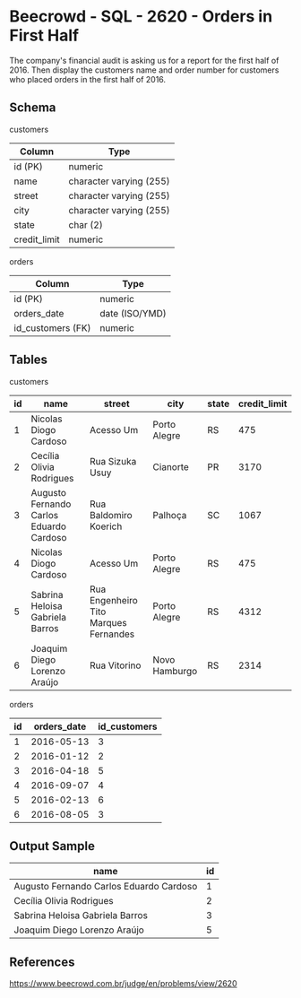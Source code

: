 # Beecrowd - SQL - 2620 - Orders in First Half

The company's financial audit is asking us for a report for the first half of 2016.
Then display the customers name and order number for customers who placed orders 
in the first half of 2016.

## Schema
customers

| Column       | Type                    |
|--------------|-------------------------|
| id (PK)      | numeric                 |
| name         | character varying (255) |
| street       | character varying (255) |
| city         | character varying (255) |
| state        | char (2)                |
| credit_limit | numeric                 |


orders

| Column            | Type           |
|-------------------|----------------|
| id (PK)           | numeric        |
| orders_date       | date (ISO/YMD) |
| id_customers (FK) | numeric        |


## Tables
customers

| id  | name                                    | street                                | city          | state | credit_limit |
|-----|-----------------------------------------|---------------------------------------|---------------|-------|--------------|
| 1   | Nicolas Diogo Cardoso                   | Acesso Um                             | Porto Alegre  | RS    | 475          |
| 2   | Cecília Olivia Rodrigues                | Rua Sizuka Usuy                       | Cianorte      | PR    | 3170         |
| 3   | Augusto Fernando Carlos Eduardo Cardoso | Rua Baldomiro Koerich                 | Palhoça       | SC    | 1067         |
| 4   | Nicolas Diogo Cardoso                   | Acesso Um                             | Porto Alegre  | RS    | 475          |
| 5   | Sabrina Heloisa Gabriela Barros         | Rua Engenheiro Tito Marques Fernandes | Porto Alegre  | RS    | 4312         |
| 6   | Joaquim Diego Lorenzo Araújo            | Rua Vitorino                          | Novo Hamburgo | RS    | 2314         |


orders

| id  | orders_date | id_customers |
|-----|-------------|--------------|
| 1   | 2016-05-13  | 3            |
| 2   | 2016-01-12  | 2            |
| 3   | 2016-04-18  | 5            |
| 4   | 2016-09-07  | 4            |
| 5   | 2016-02-13  | 6            |
| 6   | 2016-08-05  | 3            |



## Output Sample

| name                                    | id  |
|-----------------------------------------|-----|
| Augusto Fernando Carlos Eduardo Cardoso | 1   |
| Cecília Olivia Rodrigues                | 2   |
| Sabrina Heloisa Gabriela Barros         | 3   |
| Joaquim Diego Lorenzo Araújo            | 5   |



## References
https://www.beecrowd.com.br/judge/en/problems/view/2620